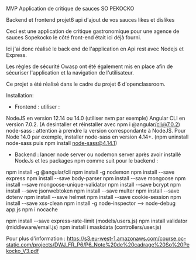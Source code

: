 MVP Application de critique de sauces SO PEKOCKO

Backend et frontend projet6 api d'ajout de vos sauces likes et dislikes

Ceci est une application de critique gastronomique pour une agence de sauces Sopekocko le côté front-end était ici déjà fourni.

Ici j'ai donc réalisé le back end de l'application en Api rest avec Nodejs et Express.

Les règles de sécurité Owasp ont été également mis en place afin de sécuriser l'application et la navigation de l'utilisateur.

Ce projet a été réalisé dans le cadre du projet 6 d'openclassroom.


Installation:

- Frontend : utiliser :

NodeJS en version 12.14 ou 14.0 (utiliser nvm par exemple)
Angular CLI en version 7.0.2. (A desintaller et réinstaller avec npm i @angular/cli@7.0.2)
node-sass : attention à prendre la version correspondante à NodeJS. Pour Node 14.0 par exemple, installer node-sass en version 4.14+.
(npm uninstall node-sass puis npm install node-sass@4.14.1)

- Backend : lancer node server ou nodemon server après avoir installé NodeJs et les packages npm comme suit pour le backend :

npm install -g @angular/cli
npm install -g nodemon
npm install --save express
npm install --save body-parser
npm install --save mongoose
npm install --save mongoose-unique-validator
npm install --save bcrypt
npm install --save jsonwebtoken
npm install --save multer
npm install --save dotenv
npm install --save helmet
npm install --save cookie-session
npm install --save xss-clean
npm install -g node-inspector    -->     node-debug app.js
npm i nocache

npm install --save express-rate-limit (models/users.js)
npm install validator (middleware/email.js)
npm install i maskdata (controllers/user.js)


Pour plus d'information : https://s3.eu-west-1.amazonaws.com/course.oc-static.com/projects/DWJ_FR_P6/P6_Note%20de%20cadrage%20So%20Pekocko_V3.pdf